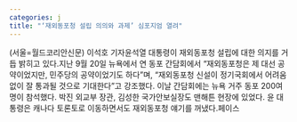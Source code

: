 ```yaml
---
categories: j
title: "‘재외동포청 설립 의의와 과제’ 심포지엄 열려"
---
```

(서울=월드코리안신문) 이석호 기자윤석열 대통령이 재외동포청 설립에 대한 의지를 거듭 밝히고 있다.지난 9월 20일 뉴욕에서 연 동포 간담회에서 &ldquo;재외동포청은 제 대선 공약이었지만, 민주당의 공약이었기도 하다&rdquo;며, &ldquo;재외동포청 신설이 정기국회에서 어려움 없이 잘 통과될 것으로 기대한다&rdquo;고 강조했다. 이날 간담회에는 뉴욕 거주 동포 200여 명이 참석했다. 박진 외교부 장관, 김성한 국가안보실장도 맨해튼 현장에 있었다. 윤 대통령은 캐나다 토론토로 이동하면서도 재외동포청 얘기를 꺼냈다.페이스